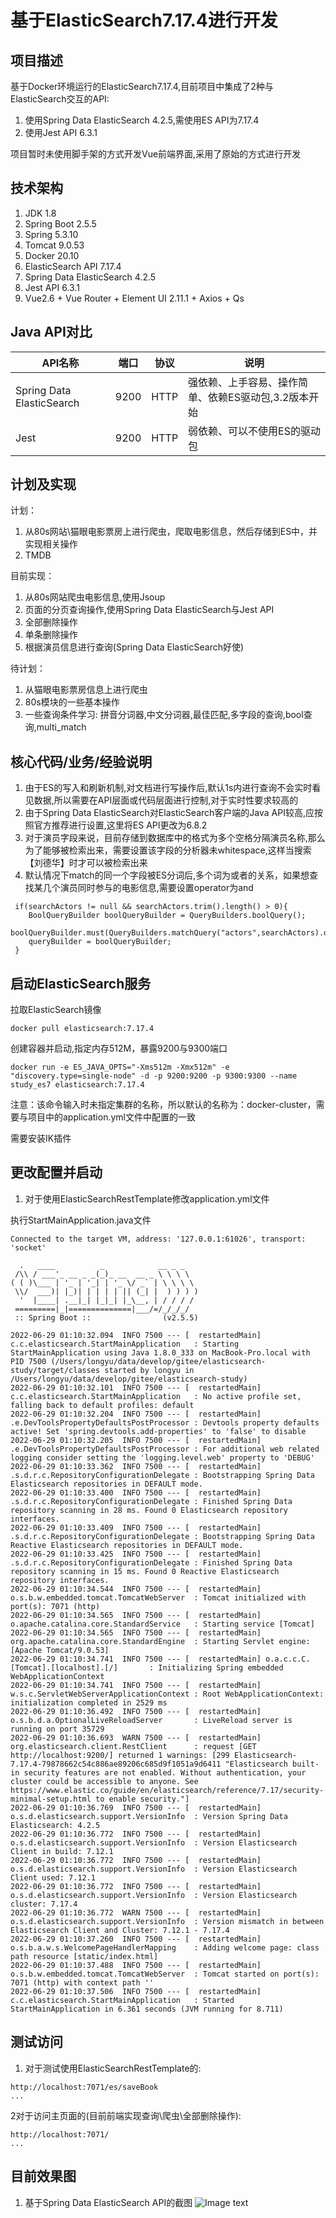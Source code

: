 # 基于ElasticSearch7.17.4进行开发

## 项目描述
基于Docker环境运行的ElasticSearch7.17.4,目前项目中集成了2种与ElasticSearch交互的API:
1. 使用Spring Data ElasticSearch 4.2.5,需使用ES API为7.17.4
3. 使用Jest API 6.3.1

项目暂时未使用脚手架的方式开发Vue前端界面,采用了原始的方式进行开发

## 技术架构

1. JDK 1.8
2. Spring Boot 2.5.5
3. Spring 5.3.10
4. Tomcat 9.0.53
5. Docker 20.10
6. ElasticSearch API 7.17.4
7. Spring Data ElasticSearch 4.2.5
8. Jest API 6.3.1
9. Vue2.6 + Vue Router + Element UI 2.11.1 + Axios + Qs


## Java API对比
|  API名称   | 端口  | 协议  | 说明  |
|  ----  | ----  | ----   | ----  |
|  Spring Data ElasticSearch   | 9200  | HTTP  | 强依赖、上手容易、操作简单、依赖ES驱动包,3.2版本开始  |
|  Jest   | 9200  | HTTP  | 弱依赖、可以不使用ES的驱动包  |



## 计划及实现
计划：
1. 从80s网站\猫眼电影票房上进行爬虫，爬取电影信息，然后存储到ES中，并实现相关操作
2. TMDB

目前实现：
1. 从80s网站爬虫电影信息,使用Jsoup
2. 页面的分页查询操作,使用Spring Data ElasticSearch与Jest API
3. 全部删除操作
4. 单条删除操作
5. 根据演员信息进行查询(Spring Data ElasticSearch好使)

待计划：
1. 从猫眼电影票房信息上进行爬虫
2. 80s模块的一些基本操作
3. 一些查询条件学习: 拼音分词器,中文分词器,最佳匹配,多字段的查询,bool查询,multi_match
     

## 核心代码/业务/经验说明
1. 由于ES的写入和刷新机制,对文档进行写操作后,默认1s内进行查询不会实时看见数据,所以需要在API层面或代码层面进行控制,对于实时性要求较高的
2. 由于Spring Data ElasticSearch对ElasticSearch客户端的Java API较高,应按照官方推荐进行设置,这里将ES API更改为6.8.2
3. 对于演员字段来说，目前存储到数据库中的格式为多个空格分隔演员名称,那么为了能够被检索出来，需要设置该字段的分析器未whitespace,这样当搜索【刘德华】时才可以被检索出来
4. 默认情况下match的同一个字段被ES分词后,多个词为或者的关系，如果想查找某几个演员同时参与的电影信息,需要设置operator为and
````
 if(searchActors != null && searchActors.trim().length() > 0){
    BoolQueryBuilder boolQueryBuilder = QueryBuilders.boolQuery();
    boolQueryBuilder.must(QueryBuilders.matchQuery("actors",searchActors).operator(Operator.AND));
    queryBuilder = boolQueryBuilder;
 }
````

## 启动ElasticSearch服务

拉取ElasticSearch镜像
````
docker pull elasticsearch:7.17.4
````

创建容器并启动,指定内存512M，暴露9200与9300端口
````
docker run -e ES_JAVA_OPTS="-Xms512m -Xmx512m" -e "discovery.type=single-node" -d -p 9200:9200 -p 9300:9300 --name study_es7 elasticsearch:7.17.4
````
注意：该命令输入时未指定集群的名称，所以默认的名称为：docker-cluster，需要与项目中的application.yml文件中配置的一致

需要安装IK插件

## 更改配置并启动

1. 对于使用ElasticSearchRestTemplate修改application.yml文件

执行StartMainApplication.java文件

````
Connected to the target VM, address: '127.0.0.1:61026', transport: 'socket'

  .   ____          _            __ _ _
 /\\ / ___'_ __ _ _(_)_ __  __ _ \ \ \ \
( ( )\___ | '_ | '_| | '_ \/ _` | \ \ \ \
 \\/  ___)| |_)| | | | | || (_| |  ) ) ) )
  '  |____| .__|_| |_|_| |_\__, | / / / /
 =========|_|==============|___/=/_/_/_/
 :: Spring Boot ::                (v2.5.5)

2022-06-29 01:10:32.094  INFO 7500 --- [  restartedMain] c.c.elasticsearch.StartMainApplication   : Starting StartMainApplication using Java 1.8.0_333 on MacBook-Pro.local with PID 7500 (/Users/longyu/data/develop/gitee/elasticsearch-study/target/classes started by longyu in /Users/longyu/data/develop/gitee/elasticsearch-study)
2022-06-29 01:10:32.101  INFO 7500 --- [  restartedMain] c.c.elasticsearch.StartMainApplication   : No active profile set, falling back to default profiles: default
2022-06-29 01:10:32.204  INFO 7500 --- [  restartedMain] .e.DevToolsPropertyDefaultsPostProcessor : Devtools property defaults active! Set 'spring.devtools.add-properties' to 'false' to disable
2022-06-29 01:10:32.205  INFO 7500 --- [  restartedMain] .e.DevToolsPropertyDefaultsPostProcessor : For additional web related logging consider setting the 'logging.level.web' property to 'DEBUG'
2022-06-29 01:10:33.362  INFO 7500 --- [  restartedMain] .s.d.r.c.RepositoryConfigurationDelegate : Bootstrapping Spring Data Elasticsearch repositories in DEFAULT mode.
2022-06-29 01:10:33.400  INFO 7500 --- [  restartedMain] .s.d.r.c.RepositoryConfigurationDelegate : Finished Spring Data repository scanning in 28 ms. Found 0 Elasticsearch repository interfaces.
2022-06-29 01:10:33.409  INFO 7500 --- [  restartedMain] .s.d.r.c.RepositoryConfigurationDelegate : Bootstrapping Spring Data Reactive Elasticsearch repositories in DEFAULT mode.
2022-06-29 01:10:33.425  INFO 7500 --- [  restartedMain] .s.d.r.c.RepositoryConfigurationDelegate : Finished Spring Data repository scanning in 15 ms. Found 0 Reactive Elasticsearch repository interfaces.
2022-06-29 01:10:34.544  INFO 7500 --- [  restartedMain] o.s.b.w.embedded.tomcat.TomcatWebServer  : Tomcat initialized with port(s): 7071 (http)
2022-06-29 01:10:34.565  INFO 7500 --- [  restartedMain] o.apache.catalina.core.StandardService   : Starting service [Tomcat]
2022-06-29 01:10:34.565  INFO 7500 --- [  restartedMain] org.apache.catalina.core.StandardEngine  : Starting Servlet engine: [Apache Tomcat/9.0.53]
2022-06-29 01:10:34.741  INFO 7500 --- [  restartedMain] o.a.c.c.C.[Tomcat].[localhost].[/]       : Initializing Spring embedded WebApplicationContext
2022-06-29 01:10:34.741  INFO 7500 --- [  restartedMain] w.s.c.ServletWebServerApplicationContext : Root WebApplicationContext: initialization completed in 2529 ms
2022-06-29 01:10:36.492  INFO 7500 --- [  restartedMain] o.s.b.d.a.OptionalLiveReloadServer       : LiveReload server is running on port 35729
2022-06-29 01:10:36.693  WARN 7500 --- [  restartedMain] org.elasticsearch.client.RestClient      : request [GET http://localhost:9200/] returned 1 warnings: [299 Elasticsearch-7.17.4-79878662c54c886ae89206c685d9f1051a9d6411 "Elasticsearch built-in security features are not enabled. Without authentication, your cluster could be accessible to anyone. See https://www.elastic.co/guide/en/elasticsearch/reference/7.17/security-minimal-setup.html to enable security."]
2022-06-29 01:10:36.769  INFO 7500 --- [  restartedMain] o.s.d.elasticsearch.support.VersionInfo  : Version Spring Data Elasticsearch: 4.2.5
2022-06-29 01:10:36.772  INFO 7500 --- [  restartedMain] o.s.d.elasticsearch.support.VersionInfo  : Version Elasticsearch Client in build: 7.12.1
2022-06-29 01:10:36.772  INFO 7500 --- [  restartedMain] o.s.d.elasticsearch.support.VersionInfo  : Version Elasticsearch Client used: 7.12.1
2022-06-29 01:10:36.772  INFO 7500 --- [  restartedMain] o.s.d.elasticsearch.support.VersionInfo  : Version Elasticsearch cluster: 7.17.4
2022-06-29 01:10:36.772  WARN 7500 --- [  restartedMain] o.s.d.elasticsearch.support.VersionInfo  : Version mismatch in between Elasticsearch Client and Cluster: 7.12.1 - 7.17.4
2022-06-29 01:10:37.260  INFO 7500 --- [  restartedMain] o.s.b.a.w.s.WelcomePageHandlerMapping    : Adding welcome page: class path resource [static/index.html]
2022-06-29 01:10:37.488  INFO 7500 --- [  restartedMain] o.s.b.w.embedded.tomcat.TomcatWebServer  : Tomcat started on port(s): 7071 (http) with context path ''
2022-06-29 01:10:37.506  INFO 7500 --- [  restartedMain] c.c.elasticsearch.StartMainApplication   : Started StartMainApplication in 6.361 seconds (JVM running for 8.711)

````

## 测试访问

1. 对于测试使用ElasticSearchRestTemplate的:
````
http://localhost:7071/es/saveBook
...
````
2对于访问主页面的(目前前端实现查询\爬虫\全部删除操作):
````
http://localhost:7071/
...
````
## 目前效果图
1. 基于Spring Data ElasticSearch API的截图
![Image text](./images/t1.png)

